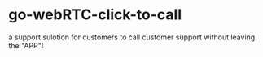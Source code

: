# go-webRTC-click-to-call
a support sulotion for customers to call customer support without leaving the "APP"!
